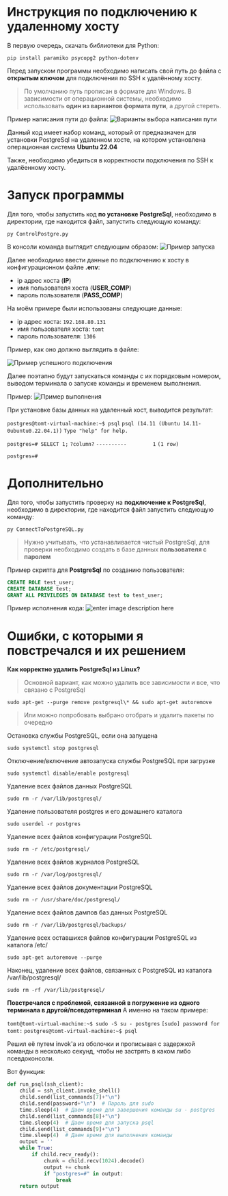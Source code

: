 # Инструкция по подключению к удаленному хосту
В первую очередь, скачать библиотеки для Python:

`pip install paramiko psycopg2 python-dotenv`

Перед запуском программы необходимо написать свой путь до файла с **открытым ключом** для подключения по SSH к удалённому хосту. 
> По умолчанию путь прописан в формате для Windows.
> В зависимости от операционной системы, необходимо использовать **один из вариантов формата пути**, а другой стереть.  

Пример написания пути до файла:
![Варианты выбора написания пути](https://github.com/HakerLamer/PostgresPro_Task/blob/main/example_2.jpg?raw=true)

Данный код имеет набор команд, который от предназначен для установки PostgreSql на удаленном хосте, на котором установлена операционная система **Ubuntu 22.04**

Также, необходимо убедиться в корректности подключения по SSH к удалёенному хосту.

# Запуск программы

Для того, чтобы запустить код **по установке PostgreSql**, необходимо в директории, где находится файл, запустить следующую команду:

`py ControlPostgre.py`

В консоли команда выглядит следующим образом:
![Пример запуска](https://github.com/HakerLamer/PostgresPro_Task/blob/main/example_1.jpg?raw=true)

Далее необходимо ввести данные по подключению к хосту в конфигурационном файле **.env**:
* ip адрес хоста (**IP**)
* имя пользователя хоста (**USER_COMP**)
* пароль пользователя (**PASS_COMP**)

На моём примере были использованы следующие данные:
* ip адрес хоста: `192.168.80.131`
* имя пользователя хоста: `tomt`
* пароль пользователя: `1306`

Пример, как оно должно выглядить в файле:

![Пример успешного подключения](https://github.com/HakerLamer/PostgresPro_Task/blob/main/example_3.jpg?raw=true)

Далее поэтапно будут запускаться команды с их порядковым номером, выводом терминала о запуске команды и временем выполнения.

Пример:
![Пример выполнения](https://github.com/HakerLamer/PostgresPro_Task/blob/main/example_5.jpg?raw=true)

При установке базы данных на удаленный хост, выводится результат:

`postgres@tomt-virtual-machine:~$ psql`
`psql (14.11 (Ubuntu 14.11-0ubuntu0.22.04.1))`
`Type "help" for help.`

`postgres=# SELECT 1;`
 `?column?`
`----------`
`        1`
`(1 row)`

`postgres=#`

# Дополнительно

Для того, чтобы запустить проверку на **подключение к PostgreSql**, необходимо в директории, где находится файл запустить следующую команду:

`py ConnectToPostgreSQL.py`

> Нужно учитывать, что устанавливается чистый PostgreSql, для проверки необходимо создать в базе данных **пользователя с паролем**

Пример скрипта для **PostgreSql** по созданию пользователя:
```sql
CREATE ROLE test_user;
CREATE DATABASE test;
GRANT ALL PRIVILEGES ON DATABASE test to test_user;
```
Пример исполнения кода:
![enter image description here](https://github.com/HakerLamer/PostgresPro_Task/blob/main/example_6.jpg?raw=true)

# Ошибки, с которыми я повстречался и их решением

**Как корректно удалить PostgreSql из Linux?**
> Основной вариант, как можно удалить все зависимости и все, что связано с PostgreSql

`sudo apt-get --purge remove postgresql\* && sudo apt-get autoremove`

> Или можно попробовать выбрано отобрать и удалить пакеты по очередно

Остановка службы PostgreSQL, если она запущена 

`sudo systemctl stop postgresql`

Отключение/включение автозапуска службы PostgreSQL при загрузке

`sudo systemctl disable/enable postgresql`

Удаление всех файлов данных PostgreSQL

`sudo rm -r /var/lib/postgresql/`

Удаление пользователя postgres и его домашнего каталога

`sudo userdel -r postgres`

Удаление всех файлов конфигурации PostgreSQL

`sudo rm -r /etc/postgresql/`

Удаление всех файлов журналов PostgreSQL

`sudo rm -r /var/log/postgresql/`

Удаление всех файлов документации PostgreSQL

`sudo rm -r /usr/share/doc/postgresql/`

Удаление всех файлов дампов баз данных PostgreSQL

`sudo rm -r /var/lib/postgresql/backups/`

Удаление всех оставшихся файлов конфигурации PostgreSQL из каталога /etc/

`sudo apt-get autoremove --purge`

Наконец, удаление всех файлов, связанных с PostgreSQL из каталога /var/lib/postgresql/

`sudo rm -rf /var/lib/postgresql/`

**Повстречался с проблемой, связанной в погружение из одного терминала в другой/псевдотерминал**
А именно на таком примере:

`tomt@tomt-virtual-machine:~$ sudo -S su - postgres`
`[sudo] password for tomt:`
`postgres@tomt-virtual-machine:~$ psql`

Решил её путем invok'a из оболочки и прописывая с задержкой команды в несколько секунд, чтобы не застрять в каком либо псевдоконсоли.

Вот функция:

````python
def run_psql(ssh_client):
    child = ssh_client.invoke_shell()
    child.send(list_commands[7]+"\n")
    child.send(password+"\n")  # Пароль для sudo
    time.sleep(4)  # Даем время для завершения команды su - postgres
    child.send(list_commands[8]+"\n")
    time.sleep(4)  # Даем время для запуска psql
    child.send(list_commands[9]+"\n")
    time.sleep(4)  # Даем время для выполнения команды
    output = ''
    while True:
        if child.recv_ready():
            chunk = child.recv(1024).decode()
            output += chunk
            if "postgres=#" in output:
                break
    return output




